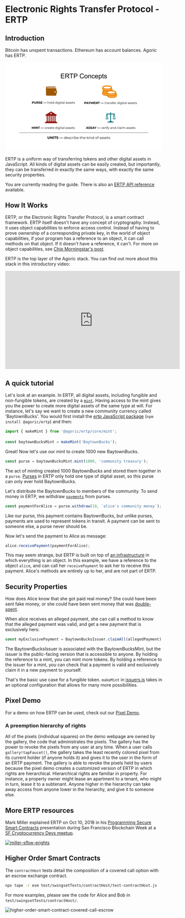 # Electronic Rights Transfer Protocol - ERTP

## Introduction

Bitcoin has unspent transactions. Ethereum has account balances.
Agoric has ERTP.

![ERTP Foundations](./assets/ertp-foundations.svg)

ERTP is a uniform way of transferring tokens and other digital assets in JavaScript. All kinds of digital assets can be easily created, but importantly, they can be transferred in exactly the same ways, with exactly the same security properties.

You are currently reading the guide. There is also an [ERTP API reference](/ertp/api/) available.

## How It Works

ERTP, or the Electronic Rights Transfer Protocol, is a smart contract
framework. ERTP itself doesn't have any concept of cryptography.
Instead, it uses object capabilities to enforce access control.
Instead of having to prove ownership of a corresponding private key,
in the world of object capabilities, if your program has a reference
to an object, it can call methods on that object. If it doesn't have a
reference, it can't. For more on object capabilities, see [Chip
Morningstar's
post](http://habitatchronicles.com/2017/05/what-are-capabilities/).

ERTP is the top layer of the Agoric stack. You can find out more about this stack in this introductory video:
<iframe width="560" height="315" src="https://www.youtube.com/embed/52SgGFpWjsY" frameborder="0" allow="accelerometer; autoplay; encrypted-media; gyroscope; picture-in-picture" allowfullscreen></iframe>

## A quick tutorial

Let's look at an example. In ERTP, all digital assets, including fungible and
non-fungible tokens, are created by a [`mint`](./mint.html). Having access to the mint
gives you the power to create more digital assets of the same type at
will. For instance, let's say we want to create a new community
currency called 'BaytownBucks'.
You would first install the [ertp JavaScript package](https://www.npmjs.com/package/@agoric/ertp)
(`npm install @agoric/ertp`) and then:

```js
import { makeMint } from '@agoric/ertp/core/mint';

const baytownBucksMint = makeMint('BaytownBucks');
```

Great! Now let's use our mint to create 1000 new BaytownBucks.

```js
const purse = baytownBucksMint.mint(1000, 'community treasury');
```

The act of minting created 1000 BaytownBucks and stored them together in a
`purse`. [Purses](./mint.html#purses) in ERTP only hold one type of digital asset, so this
purse can only ever hold BaytownBucks.

Let's distribute the BaytownBucks to members of the community. To send
money in ERTP, we withdraw [`payments`](./mint.html#payments) from purses.

```js
const paymentForAlice = purse.withdraw(10, `alice's community money`);
```

Like our purse, this payment contains BaytownBucks, but unlike purses,
payments are used to represent tokens in transit. A payment can be
sent to someone else, a purse never should be.

Now let's send the payment to Alice as message:

```js
alice.receivePayment(paymentForAlice);
```

This may seem strange, but ERTP is built on top of [an
infrastructure](https://github.com/Agoric/SwingSet) in which
everything is an object. In this example, we have a reference to the
object `alice`, and can call her `receivePayment` to ask her to
receive this payment. Alice's methods are entirely up to her, and are
not part of ERTP.

## Security Properties

How does Alice know that she got paid real money? She could have been
sent fake money, or she could have been sent money that was
[double-spent](https://en.wikipedia.org/wiki/Double-spending).

When alice receives an alleged payment, she can call a method to know
that the alleged payment was valid, and get a new payment that is
exclusively hers:

```js
const myExclusivePayment = BaytownBucksIssuer.claimAll(allegedPayment);
```

The BaytownBucksIssuer is associated with the BaytownBucksMint, but
the issuer is the public-facing version that is accessible to anyone.
By holding the reference to a mint, you can mint more tokens. By
holding a reference to the issuer for a mint, you can check that a
payment is valid and exclusively claim it in a new payment to yourself.

That's the basic use case for a fungible token. `makeMint` in
[issuers.js](core/issuers.js) takes
in an optional configuration that allows for many more possibilities.

## Pixel Demo

For a demo on how ERTP can be used, check out our [Pixel Demo](/documentation/getting-started/pixel-demo.html#installation).

### A preemption hierarchy of rights

All of the pixels (individual squares) on the demo webpage are owned by the gallery, the code that administrates the pixels. The gallery has the power to revoke the pixels from any user at any time. When a user calls `gallery!tapFaucet()`, the gallery takes the least recently colored pixel from its current holder (if anyone holds it) and gives it to the user in the form of an ERTP payment. The gallery is able to revoke the pixels held by users because the pixel demo creates a customized version of ERTP in which rights are hierarchical. Hierarchical rights are familiar in property. For instance, a property owner might lease an apartment to a tenant, who might in turn, lease it to a subtenant. Anyone higher in the hierarchy can take away access from anyone lower in the hierarchy, and give it to someone else.

## More ERTP resources

Mark Miller explained ERTP on Oct 10, 2018 in his [Programming Secure Smart Contracts][watch] presentation
during San Francisco Blockchain Week at a
[SF Cryptocurrency Devs meetup](https://www.meetup.com/SF-Cryptocurrency-Devs/events/253457222/).

[![miller-sfbw-erights](https://user-images.githubusercontent.com/150986/59150095-b8a65200-89e3-11e9-9b5d-43a9be8a3c90.png)][watch]

[watch]: https://www.youtube.com/watch?v=YXUqfgdDbr8

## Higher Order Smart Contracts

The `contractHost` tests detail the composition of a covered call option
with an escrow exchange contract.

```sh
npx tape -r esm test/swingsetTests/contractHost/test-contractHost.js
```

For more examples, please see the code for Alice and Bob in `test/swingsetTests/contractHost/`.

![higher-order-smart-contract-covered-call-escrow](https://user-images.githubusercontent.com/150986/59150181-f3f55080-89e4-11e9-8046-fcb9c10831b1.png)
